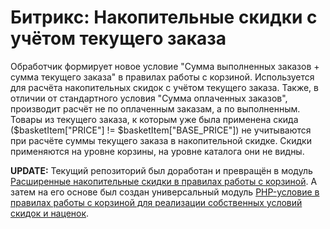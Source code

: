 # Битрикс: Накопительные скидки с учётом текущего заказа

Обработчик формирует новое условие "Сумма выполненных заказов + сумма текущего заказа" в правилах работы с корзиной.
Используется для расчёта накопительных скидок с учётом текущего заказа. Также, в отличии от стандартного условия "Сумма оплаченных заказов", производит расчёт не по оплаченным заказам, а по выполненным. Товары из текущего заказа, к которым уже была применена скида ($basketItem["PRICE"] != $basketItem["BASE_PRICE"]) не учитываются при расчёте суммы текущего заказа в накопительной скидке. Скидки применяются на уровне корзины, на уровне каталога они не видны.

**UPDATE:** Текущий репозиторий был доработан и превращён в модуль [Расширенные накопительные скидки в правилах работы с корзиной](https://marketplace.1c-bitrix.ru/solutions/delight.cumulativediscounts/). А затем на его основе был создан универсальный модуль [PHP-условие в правилах работы с корзиной для реализации собственных условий скидок и наценок](https://marketplace.1c-bitrix.ru/solutions/delight.phpdiscounts/).
